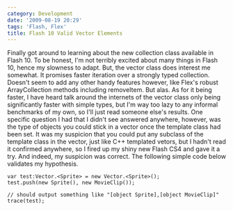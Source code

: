 ```yaml
---
category: Development
date: '2009-08-19 20:29'
tags: 'Flash, Flex'
title: Flash 10 Valid Vector Elements
---
```


Finally got around to learning about the new collection class available
in Flash 10. To be honest, I'm not terribly excited about many things in
Flash 10, hence my slowness to adapt. But, the vector class does
interest me somewhat. It promises faster iteration over a strongly typed
collection. Doesn't seem to add any other handy features however, like
Flex's robust ArrayCollection methods including removeItem. But alas. As
for it being faster, I have heard talk around the internets of the
vector class only being significantly faster with simple types, but I'm
way too lazy to any informal benchmarks of my own, so I'll just read
someone else's results. One specific question I had that I didn't see
answered anywhere, however, was the type of objects you could stick in a
vector once the template class had been set. It was my suspicion that
you could put any subclass of the template class in the vector, just
like C++ templated vetors, but I hadn't read it confirmed anywhere, so I
fired up my shiny new Flash CS4 and gave it a try. And indeed, my
suspicion was correct. The following simple code below validates my
hypothesis.

``` {.sourceCode .actionscript}
var test:Vector.<Sprite> = new Vector.<Sprite>();
test.push(new Sprite(), new MovieClip());

// should output something like "[object Sprite],[object MovieClip]"
trace(test);
```
